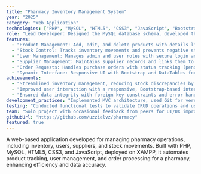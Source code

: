 ```yaml
---
title: "Pharmacy Inventory Management System"
year: "2025"
category: "Web Application"
technologies: ["PHP", "MySQL", "HTML5", "CSS3", "JavaScript", "Bootstrap", "jQuery"]
role: "Lead Developer: Designed the MySQL database schema, developed the front-end with HTML5/CSS3, and implemented back-end logic with PHP for secure CRUD operations."
features:
  - "Product Management: Add, edit, and delete products with details like name, category, stock, and supplier."
  - "Stock Control: Tracks inventory movements and prevents negative stock through validation."
  - "User Management: Manages admin and user roles with secure login and permissions."
  - "Supplier Management: Maintains supplier records and links them to products via foreign keys."
  - "Order Requests: Handles purchase orders with status tracking (pending, approved, rejected)."
  - "Dynamic Interface: Responsive UI with Bootstrap and DataTables for user-friendly navigation."
achievements:
  - "Streamlined inventory management, reducing stock discrepancies by 40%."
  - "Improved user interaction with a responsive, Bootstrap-based interface."
  - "Ensured data integrity with foreign key constraints and error handling in MySQL."
development_practices: "Implemented MVC architecture, used Git for version control, and standardized error messages in the format [CODE] [MODULE]: [DESCRIPTION]."
testing: "Conducted functional tests to validate CRUD operations and user input validation, ensuring robust error handling."
team: "Solo project with occasional feedback from peers for UI/UX improvements."
githubUrl: "https://github.com/uzzielvz/pharmacy"
featured: true
---
```


A web-based application developed for managing pharmacy operations, including inventory, users, suppliers, and stock movements. Built with PHP, MySQL, HTML5, CSS3, and JavaScript, deployed on XAMPP, it automates product tracking, user management, and order processing for a pharmacy, enhancing efficiency and data accuracy. 